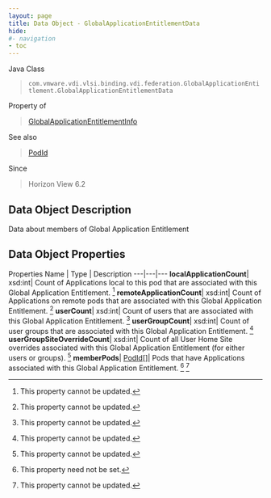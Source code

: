 ```yaml
---
layout: page
title: Data Object - GlobalApplicationEntitlementData
hide:
#- navigation
- toc
---
```






Java Class
> `com.vmware.vdi.vlsi.binding.vdi.federation.GlobalApplicationEntitlement.GlobalApplicationEntitlementData`

Property of
> [GlobalApplicationEntitlementInfo](vdi.federation.GlobalApplicationEntitlement.GlobalApplicationEntitlementInfo.md#field_detail)

See also
> [PodId](vdi.entity.PodId.md)

Since
> Horizon View 6.2


## Data Object Description

Data about members of Global Application Entitlement

## Data Object Properties
Properties
Name |  Type |  Description
---|---|---
**localApplicationCount**|  xsd:int|  Count of Applications local to this pod that are associated with this Global Application Entitlement. [^2]
**remoteApplicationCount**|  xsd:int|  Count of Applications on remote pods that are associated with this Global Application Entitlement. [^2]
**userCount**|  xsd:int|  Count of users that are associated with this Global Application Entitlement. [^2]
**userGroupCount**|  xsd:int|  Count of user groups that are associated with this Global Application Entitlement. [^2]
**userGroupSiteOverrideCount**|  xsd:int|  Count of all User Home Site overrides associated with this Global Application Entitlement (for either users or groups). [^2]
**memberPods**| [PodId[]](vdi.entity.PodId.md)|  Pods that have Applications associated with this Global Application Entitlement. [^1] [^2]


 


[^1]: This property need not be set.
[^2]: This property cannot be updated.